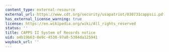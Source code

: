 ```yaml
---
content_type: external-resource
external_url: https://www.cdt.org/security/usapatriot/030731cappsii.pdf
has_external_license_warning: true
license: https://en.wikipedia.org/wiki/All_rights_reserved
status: ''
title: CAPPS II System of Records notice
uid: a4b19b63-0e9c-4530-97a0-5384da125941
wayback_url: ''
---
```

